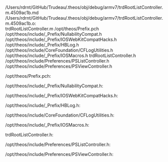 /Users/rdrnt/GitHub/Trudeau/.theos/obj/debug/armv7/trdRootListController.m.4509ac1b.md /Users/rdrnt/GitHub/Trudeau/.theos/obj/debug/armv7/trdRootListController.m.4509ac1b.o: \
  trdRootListController.m /opt/theos/Prefix.pch \
  /opt/theos/include/_Prefix/NullabilityCompat.h \
  /opt/theos/include/_Prefix/IOSWebKitCompatHacks.h \
  /opt/theos/include/_Prefix/HBLog.h \
  /opt/theos/include/CoreFoundation/CFLogUtilities.h \
  /opt/theos/include/_Prefix/IOSMacros.h trdRootListController.h \
  /opt/theos/include/Preferences/PSListController.h \
  /opt/theos/include/Preferences/PSViewController.h

/opt/theos/Prefix.pch:

/opt/theos/include/_Prefix/NullabilityCompat.h:

/opt/theos/include/_Prefix/IOSWebKitCompatHacks.h:

/opt/theos/include/_Prefix/HBLog.h:

/opt/theos/include/CoreFoundation/CFLogUtilities.h:

/opt/theos/include/_Prefix/IOSMacros.h:

trdRootListController.h:

/opt/theos/include/Preferences/PSListController.h:

/opt/theos/include/Preferences/PSViewController.h:
